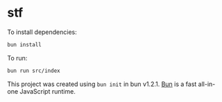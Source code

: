 # stf

To install dependencies:

```bash
bun install
```

To run:

```bash
bun run src/index
```

This project was created using `bun init` in bun v1.2.1. [Bun](https://bun.sh) is a fast all-in-one JavaScript runtime.
